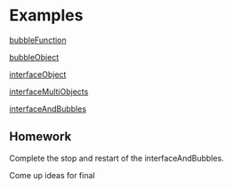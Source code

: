 # Examples

[bubbleFunction](https://github.com/zevenrodriguez/CIM540-640/tree/master/week11/examples/bubbleFunction)

[bubbleObject](https://github.com/zevenrodriguez/CIM540-640/tree/master/week11/examples/bubbleObject)

[interfaceObject](https://github.com/zevenrodriguez/CIM540-640/tree/master/week11/examples/interfaceObject)

[interfaceMultiObjects](https://github.com/zevenrodriguez/CIM540-640/tree/master/week11/examples/interfaceMultiObjects)

[interfaceAndBubbles](https://github.com/zevenrodriguez/CIM540-640/tree/master/week11/examples/interfaceAndBubbles)


## Homework

Complete the stop and restart of the interfaceAndBubbles.

Come up ideas for final

